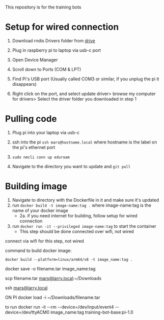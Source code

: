 This repository is for the training bots


# Setup for wired connection
1. Download rndis Drivers folder from [drive](https://drive.google.com/drive/folders/1iG192wNeSPvb9UlEwjJTGAYXjVNH1b7i?usp=drive_link)

2. Plug in raspberry pi to laptop via usb-c port

3. Open Device Manager

4. Scroll down to Ports (COM & LPT)

5. Find Pi's USB port (Usually called COM3 or similar, if you unplug the pi it disappears)

6. Right click on the port, and select update driver> browse my computer for drivers> Select the driver folder you downloaded in step 1


# Pulling code
1. Plug pi into your laptop via usb-c

2. ssh into the pi
`ssh mars@hostname.local` where hostname is the label on the pi's ethernet port

3. `sudo nmcli conn up eduroam`

4. Navigate to the directory you want to update and `git pull`


# Building image
1. Navigate to directory with the Dockerfile in it and make sure it's updated
2. run `docker build -t image-name:tag .` where image-name:tag is the name of your docker image
    * 2a. if you need internet for building, follow setup for wired connection
3. run `docker run -it --privileged image-name:tag` to start the container
    * This step should be done connected over wifi, not wired

connect via wifi for this step, not wired



command to build docker image:
```
docker build --platform=linux/arm64/v8 -t image_name:tag .
```

docker save -o filename.tar image_name:tag

scp filename.tar mars@larry.local:~/Downloads



ssh mars@larry.local

ON PI
docker load -i ~/Downloads/filename.tar

to run
docker run -it --rm --device=/dev/input/event4 --device=/dev/ttyACM0 image_name:tag
                                                                     training-bot-base:pi-1.0